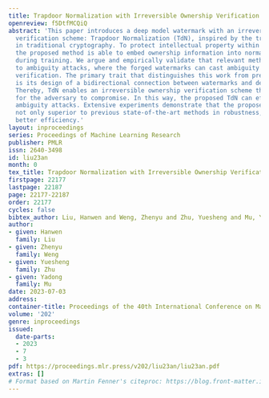 ```yaml
---
title: Trapdoor Normalization with Irreversible Ownership Verification
openreview: f5DtfMCQiQ
abstract: 'This paper introduces a deep model watermark with an irreversible ownership
  verification scheme: Trapdoor Normalization (TdN), inspired by the trapdoor function
  in traditional cryptography. To protect intellectual property within deep models,
  the proposed method is able to embed ownership information into normalization layers
  during training. We argue and empirically validate that relevant methods are vulnerable
  to ambiguity attacks, where the forged watermarks can cast ambiguity over the ownership
  verification. The primary trait that distinguishes this work from previous ones,
  is its design of a bidirectional connection between watermarks and deep models.
  Thereby, TdN enables an irreversible ownership verification scheme that is difficult
  for the adversary to compromise. In this way, the proposed TdN can effectively defeat
  ambiguity attacks. Extensive experiments demonstrate that the proposed method is
  not only superior to previous state-of-the-art methods in robustness, but also has
  better efficiency.'
layout: inproceedings
series: Proceedings of Machine Learning Research
publisher: PMLR
issn: 2640-3498
id: liu23an
month: 0
tex_title: Trapdoor Normalization with Irreversible Ownership Verification
firstpage: 22177
lastpage: 22187
page: 22177-22187
order: 22177
cycles: false
bibtex_author: Liu, Hanwen and Weng, Zhenyu and Zhu, Yuesheng and Mu, Yadong
author:
- given: Hanwen
  family: Liu
- given: Zhenyu
  family: Weng
- given: Yuesheng
  family: Zhu
- given: Yadong
  family: Mu
date: 2023-07-03
address: 
container-title: Proceedings of the 40th International Conference on Machine Learning
volume: '202'
genre: inproceedings
issued:
  date-parts:
  - 2023
  - 7
  - 3
pdf: https://proceedings.mlr.press/v202/liu23an/liu23an.pdf
extras: []
# Format based on Martin Fenner's citeproc: https://blog.front-matter.io/posts/citeproc-yaml-for-bibliographies/
---
```

